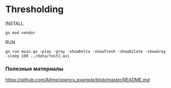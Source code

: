 # Thresholding

INSTALL

    go mod vendor
        
RUN

    go run main.go -play -gray -showDelta -showTresh -showDilate -showGray -sleep 100 ../data/test2.avi

### Полезные материалы

https://github.com/Ailme/opencv_example/blob/master/README.md